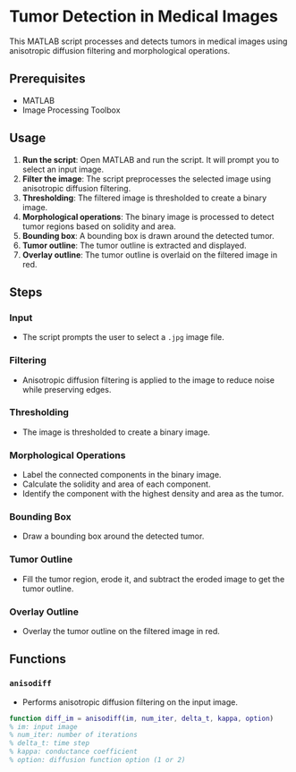 # Tumor Detection in Medical Images

This MATLAB script processes and detects tumors in medical images using anisotropic diffusion filtering and morphological operations.

## Prerequisites

- MATLAB
- Image Processing Toolbox

## Usage

1. **Run the script**: Open MATLAB and run the script. It will prompt you to select an input image.
2. **Filter the image**: The script preprocesses the selected image using anisotropic diffusion filtering.
3. **Thresholding**: The filtered image is thresholded to create a binary image.
4. **Morphological operations**: The binary image is processed to detect tumor regions based on solidity and area.
5. **Bounding box**: A bounding box is drawn around the detected tumor.
6. **Tumor outline**: The tumor outline is extracted and displayed.
7. **Overlay outline**: The tumor outline is overlaid on the filtered image in red.

## Steps

### Input

- The script prompts the user to select a `.jpg` image file.

### Filtering

- Anisotropic diffusion filtering is applied to the image to reduce noise while preserving edges.

### Thresholding

- The image is thresholded to create a binary image.

### Morphological Operations

- Label the connected components in the binary image.
- Calculate the solidity and area of each component.
- Identify the component with the highest density and area as the tumor.

### Bounding Box

- Draw a bounding box around the detected tumor.

### Tumor Outline

- Fill the tumor region, erode it, and subtract the eroded image to get the tumor outline.

### Overlay Outline

- Overlay the tumor outline on the filtered image in red.

## Functions

### `anisodiff`

- Performs anisotropic diffusion filtering on the input image.

```matlab
function diff_im = anisodiff(im, num_iter, delta_t, kappa, option)
% im: input image
% num_iter: number of iterations
% delta_t: time step
% kappa: conductance coefficient
% option: diffusion function option (1 or 2)
